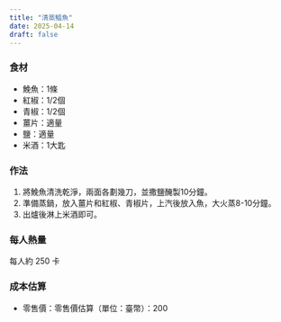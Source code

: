 ```yaml
---
title: "清蒸鲳魚"
date: 2025-04-14
draft: false
---
```


### 食材

- 鮸魚：1條
- 紅椒：1/2個
- 青椒：1/2個
- 薑片：適量
- 鹽：適量
- 米酒：1大匙

### 作法

1. 將鮸魚清洗乾淨，兩面各劃幾刀，並撒鹽醃製10分鐘。
2. 準備蒸鍋，放入薑片和紅椒、青椒片，上汽後放入魚，大火蒸8-10分鐘。
3. 出爐後淋上米酒即可。

### 每人熱量  
每人約 250 卡

### 成本估算
- 零售價：零售價估算（單位：臺幣）：200
